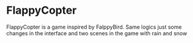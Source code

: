 # FlappyCopter
FlappyCopter is a game inspired by FalppyBird. Same logics just some changes in the interface and two scenes in the game with rain and snow
